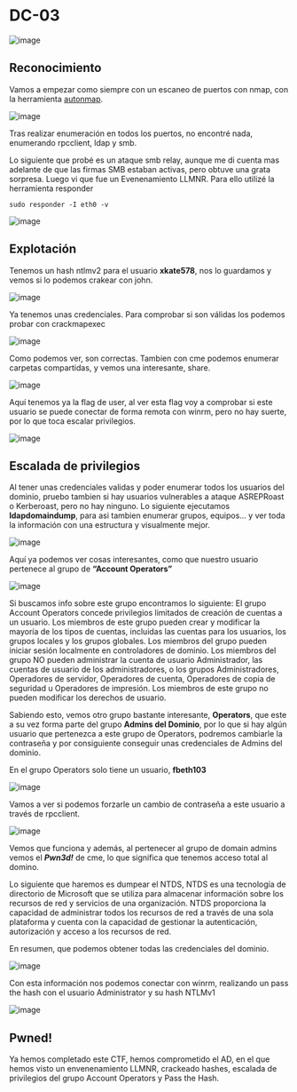 # DC-03
![image](https://github.com/user-attachments/assets/94bcb9ae-8dca-4e65-8a43-8be535bb18c3)

 
## Reconocimiento
Vamos a empezar como siempre con un escaneo de puertos con nmap, con la herramienta [autonmap](https://github.com/BanYio/AutoNMAP).

 ![image](https://github.com/user-attachments/assets/d8e3394c-f84d-49c9-ad73-ed6abbe99d89)
 
Tras realizar enumeración en todos los puertos, no encontré nada, enumerando rpcclient, ldap y smb.

Lo siguiente que probé es un ataque smb relay, aunque me di cuenta mas adelante de que las firmas SMB estaban activas, pero obtuve una grata sorpresa. Luego vi que fue un Evenenamiento LLMNR.
Para ello utilizé la herramienta responder
```shell
sudo responder -I eth0 -v
```


![image](https://github.com/user-attachments/assets/a5b01a92-396b-422d-ab6a-d7ab023ca9db)

## Explotación
Tenemos un hash ntlmv2 para el usuario **xkate578**, nos lo guardamos y vemos si lo podemos crakear con john.

![image](https://github.com/user-attachments/assets/06e1912e-fbff-433b-9575-35a0bfb04d4d)
 
Ya tenemos unas credenciales. Para comprobar si son válidas los podemos probar con crackmapexec

![image](https://github.com/user-attachments/assets/f25e6fe5-656d-4087-83a5-58bd422d2845)
 
Como podemos ver, son correctas.
Tambien con cme podemos enumerar carpetas compartidas, y vemos una interesante, share.

![image](https://github.com/user-attachments/assets/3a3504c9-0022-4599-a3c0-f8e00061c25b)
 
Aquí tenemos ya la flag de user, al ver esta flag voy a comprobar si este usuario se puede conectar de forma remota con winrm, pero no hay suerte, por lo que toca escalar privilegios.

![image](https://github.com/user-attachments/assets/0730c7aa-b33e-45e6-9fec-d5c6a0a52d8f)

## Escalada de privilegios
Al tener unas credenciales validas y poder enumerar todos los usuarios del dominio, pruebo tambien si hay usuarios vulnerables a ataque ASREPRoast o Kerberoast, pero no hay ninguno. 
Lo siguiente ejecutamos **ldapdomaindump**, para asi tambien enumerar grupos, equipos… y ver toda la información con una estructura y visualmente mejor.

![image](https://github.com/user-attachments/assets/10621ef0-d2bf-473d-896b-76175ad655de)
 
Aquí ya podemos ver cosas interesantes, como que nuestro usuario pertenece al grupo de **“Account Operators”**

![image](https://github.com/user-attachments/assets/5d9f74a0-c070-4226-a479-bc7d5f613d81)
 
Si buscamos info sobre este grupo encontramos lo siguiente:
El grupo Account Operators concede privilegios limitados de creación de cuentas a un usuario. Los miembros de este grupo pueden crear y modificar la mayoría de los tipos de cuentas, incluidas las cuentas para los usuarios, los grupos locales y los grupos globales. Los miembros del grupo pueden iniciar sesión localmente en controladores de dominio.
Los miembros del grupo NO pueden administrar la cuenta de usuario Administrador, las cuentas de usuario de los administradores, o los grupos Administradores, Operadores de servidor, Operadores de cuenta, Operadores de copia de seguridad u Operadores de impresión. Los miembros de este grupo no pueden modificar los derechos de usuario.


Sabiendo esto, vemos otro grupo bastante interesante, **Operators**, que este a su vez forma parte del grupo **Admins del Dominio**, por lo que si hay algún usuario que pertenezca a este grupo de Operators, podremos cambiarle la contraseña y por consiguiente conseguir unas credenciales de Admins del dominio.

En el grupo Operators solo tiene un usuario, **fbeth103**

![image](https://github.com/user-attachments/assets/42335bdd-b4ec-42fc-91ae-aed6f4d44750)

 
Vamos a ver si podemos forzarle un cambio de contraseña a este usuario a través de rpcclient.

![image](https://github.com/user-attachments/assets/438c3113-e38f-4e92-a3bd-45c60fb87fc1)
 
Vemos que funciona y además, al pertenecer al grupo de domain admins vemos el ***Pwn3d!*** de cme, lo que significa que tenemos acceso total al domino.

Lo siguiente que haremos es dumpear el NTDS, NTDS es una tecnología de directorio de Microsoft que se utiliza para almacenar información sobre los recursos de red y servicios de una organización. NTDS proporciona la capacidad de administrar todos los recursos de red a través de una sola plataforma y cuenta con la capacidad de gestionar la autenticación, autorización y acceso a los recursos de red.

En resumen, que podemos obtener todas las credenciales del dominio.

 ![image](https://github.com/user-attachments/assets/2de61e30-a9cf-4e09-9c27-fa729ed5a9ef)

Con esta información nos podemos conectar con winrm, realizando un pass the hash con el usuario Administrator y su hash NTLMv1

![image](https://github.com/user-attachments/assets/655e9040-3c08-4371-b82b-cc62239060ab)
 
## **Pwned!**

Ya hemos completado este CTF, hemos comprometido el AD, en el que hemos visto un envenenamiento LLMNR, crackeado hashes, escalada de privilegios del grupo Account Operators y Pass the Hash.
